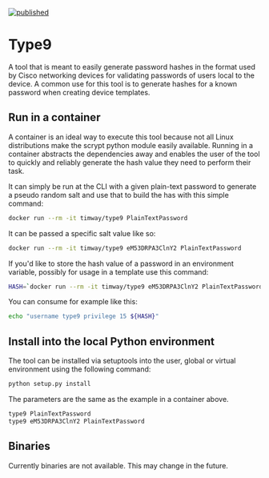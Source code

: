 [![published](https://static.production.devnetcloud.com/codeexchange/assets/images/devnet-published.svg)](https://developer.cisco.com/codeexchange/github/repo/timway/type9)

# Type9

A tool that is meant to easily generate password hashes in the format used by Cisco networking devices for validating passwords of users local to the device. A common use for this tool is to generate hashes for a known password when creating device templates.

## Run in a container

A container is an ideal way to execute this tool because not all Linux distributions make the scrypt python module easily available. Running in a container abstracts the dependencies away and enables the user of the tool to quickly and reliably generate the hash value they need to perform their task.

It can simply be run at the CLI with a given plain-text password to generate a pseudo random salt and use that to build the has with this simple command:

```bash
docker run --rm -it timway/type9 PlainTextPassword
```

It can be passed a specific salt value like so:

```bash
docker run --rm -it timway/type9 eM53DRPA3ClnY2 PlainTextPassword
```

If you'd like to store the hash value of a password in an environment variable, possibly for usage in a template use this command:

```bash
HASH=`docker run --rm -it timway/type9 eM53DRPA3ClnY2 PlainTextPassword`
```

You can consume for example like this:

```bash
echo "username type9 privilege 15 ${HASH}"
```

## Install into the local Python environment
The tool can be installed via setuptools into the user, global or virtual environment using the following command:

```bash
python setup.py install
```

The parameters are the same as the example in a container above.

```bash
type9 PlainTextPassword
type9 eM53DRPA3ClnY2 PlainTextPassword
```

## Binaries
Currently binaries are not available. This may change in the future.
